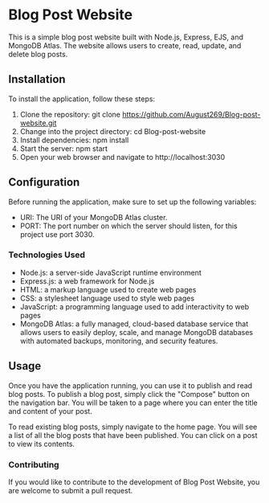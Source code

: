 # Blog Post Website
This is a simple blog post website built with Node.js, Express, EJS, and MongoDB Atlas. The website allows users to create, read, update, and delete blog posts.

## Installation
To install the application, follow these steps:

1. Clone the repository: git clone https://github.com/August269/Blog-post-website.git
2. Change into the project directory: cd Blog-post-website
3. Install dependencies: npm install
4. Start the server: npm start
5. Open your web browser and navigate to http://localhost:3030

## Configuration
Before running the application, make sure to set up the following variables:
- URI: The URI of your MongoDB Atlas cluster. 
- PORT: The port number on which the server should listen, for this project use port 3030.

### Technologies Used
- Node.js: a server-side JavaScript runtime environment
- Express.js: a web framework for Node.js
- HTML: a markup language used to create web pages
- CSS: a stylesheet language used to style web pages
- JavaScript: a programming language used to add interactivity to web pages
- MongoDB Atlas: a fully managed, cloud-based database service that allows users to easily deploy, scale, and manage MongoDB databases with automated backups, monitoring, and security features.

## Usage
Once you have the application running, you can use it to publish and read blog posts. To publish a blog post, simply click the "Compose" button on the navigation bar. You will be taken to a page where you can enter the title and content of your post.

To read existing blog posts, simply navigate to the home page. You will see a list of all the blog posts that have been published. You can click on a post to view its contents.

### Contributing
If you would like to contribute to the development of Blog Post Website, you are welcome to submit a pull request. 
